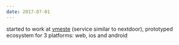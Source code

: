 ```yaml
---
date: 2017-07-01
---
```


started to work at [vmeste](https://vmeste.ru/) (service similar to nextdoor), prototyped ecosystem for 3 platforms: web, ios and android
